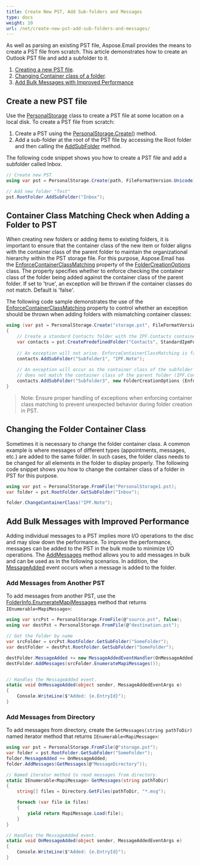 ```yaml
---
title: Create New PST, Add Sub-folders and Messages
type: docs
weight: 10
url: /net/create-new-pst-add-sub-folders-and-messages/
---
```



As well as parsing an existing PST file, Aspose.Email provides the means to create a PST file from scratch. This article demonstrates how to create an Outlook PST file and add a subfolder to it.

1. [Creating a new PST file](#creating-a-new-pst-file).
1. [Changing Container class of a folder](#changing-a-folders-container-class).
1. [Add Bulk Messages with Improved Performance](#add-bulk-messages-with-improved-performance) 

## **Create a new PST file**

Use the [PersonalStorage](https://reference.aspose.com/email/net/aspose.email.storage.pst/personalstorage/) class to create a PST file at some location on a local disk. To create a PST file from scratch:

1. Create a PST using the [PersonalStorage.Create()](https://reference.aspose.com/email/net/aspose.email.storage.pst/personalstorage/create/#create/) method.
1. Add a sub-folder at the root of the PST file by accessing the Root folder and then calling the [AddSubFolder](https://reference.aspose.com/email/net/aspose.email.storage.pst/folderinfo/addsubfolder/#addsubfolder/) method. 

The following code snippet shows you how to create a PST file and add a subfolder called Inbox.

```csharp
// Create new PST
using var pst = PersonalStorage.Create(path, FileFormatVersion.Unicode);

// Add new folder "Test"
pst.RootFolder.AddSubFolder("Inbox");
```
## **Container Class Matching Check when Adding a Folder to PST**

When creating new folders or adding items to existing folders, it is important to ensure that the container class of the new item or folder aligns with the container class of the parent folder to maintain the organizational hierarchy within the PST storage file. For this purpose, Aspose.Email has the [EnforceContainerClassMatching](https://reference.aspose.com/email/net/aspose.email.storage.pst/foldercreationoptions/enforcecontainerclassmatching/) property of the [FolderCreationOptions](https://reference.aspose.com/email/net/aspose.email.storage.pst/foldercreationoptions/#foldercreationoptions-class) class. The property specifies whether to enforce checking the container class of the folder being added against the container class of the parent folder. If set to 'true', an exception will be thrown if the container classes do not match. Default is 'false'.

The following code sample demonstrates the use of the [EnforceContainerClassMatching](https://reference.aspose.com/email/net/aspose.email.storage.pst/foldercreationoptions/enforcecontainerclassmatching/) property to control whether an exception should be thrown when adding folders with mismatching container classes: 

```cs
using (var pst = PersonalStorage.Create("storage.pst", FileFormatVersion.Unicode))
{
    // Create a standard Contacts folder with the IPF.Contacts container class.
    var contacts = pst.CreatePredefinedFolder("Contacts", StandardIpmFolder.Contacts);
    
    // An exception will not arise. EnforceContainerClassMatching is false by default.
    contacts.AddSubFolder("Subfolder1", "IPF.Note");
    
    // An exception will occur as the container class of the subfolder being added (IPF.Note) 
    // does not match the container class of the parent folder (IPF.Contact).
    contacts.AddSubFolder("Subfolder3", new FolderCreationOptions {EnforceContainerClassMatching = true, ContainerClass = "IPF.Note"});
}
```

>Note: Ensure proper handling of exceptions when enforcing container class matching to prevent unexpected behavior during folder creation in PST.

## **Changing the Folder Container Class**

Sometimes it is necessary to change the folder container class. A common example is where messages of different types (appointments, messages, etc.) are added to the same folder. In such cases, the folder class needs to be changed for all elements in the folder to display properly. The following code snippet shows you how to change the container class of a folder in PST for this purpose.

```csharp
using var pst = PersonalStorage.FromFile("PersonalStorage1.pst);
var folder = pst.RootFolder.GetSubFolder("Inbox");

folder.ChangeContainerClass("IPF.Note");
```

## **Add Bulk Messages with Improved Performance**

Adding individual messages to a PST implies more I/O operations to the disc and may slow down the performance. To improve the performance, messages can be added to the PST in the bulk mode to minimize I/O operations.
The [AddMessages](https://reference.aspose.com/email/net/aspose.email.storage.pst/folderinfo/addmessages/) method allows you to add messages in bulk and can be used as in the following scenarios. In addition, the [MessageAdded](https://reference.aspose.com/email/net/aspose.email.storage.pst/folderinfo/messageadded/) event occurs when a message is added to the folder.

### **Add Messages from Another PST**

To add messages from another PST, use the [FolderInfo.EnumerateMapiMessages](https://reference.aspose.com/email/net/aspose.email.storage.pst/folderinfo/enumeratemapimessages/) method that returns `IEnumerable<MapiMessage>`:

```csharp
using var srcPst = PersonalStorage.FromFile(@"source.pst", false);
using var destPst = PersonalStorage.FromFile(@"destination.pst");

// Get the folder by name
var srcFolder = srcPst.RootFolder.GetSubFolder("SomeFolder");
var destFolder = destPst.RootFolder.GetSubFolder("SomeFolder");

destFolder.MessageAdded += new MessageAddedEventHandler(OnMessageAdded);
destFolder.AddMessages(srcFolder.EnumerateMapiMessages());


// Handles the MessageAdded event.
static void OnMessageAdded(object sender, MessageAddedEventArgs e)
{
    Console.WriteLine($"Added: {e.EntryId}");
}
```

### **Add Messages from Directory**

To add messages from directory, create the `GetMessages(string pathToDir)` named iterator method that returns `IEnumerable<MapiMessage>`:

```csharp
using var pst = PersonalStorage.FromFile(@"storage.pst");
var folder = pst.RootFolder.GetSubFolder("SomeFolder");
folder.MessageAdded += OnMessageAdded;
folder.AddMessages(GetMessages(@"MessageDirectory"));

// Named iterator method to read messages from directory.
static IEnumerable<MapiMessage> GetMessages(string pathToDir)
{
    string[] files = Directory.GetFiles(pathToDir, "*.msg");

    foreach (var file in files)
    {
        yield return MapiMessage.Load(file);
    }
}

// Handles the MessageAdded event.
static void OnMessageAdded(object sender, MessageAddedEventArgs e)
{
    Console.WriteLine($"Added: {e.EntryId}");
}
```

